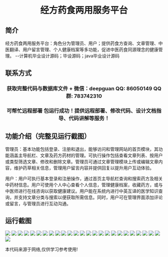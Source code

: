 <p><h1 align="center">经方药食两用服务平台</h1></p>

## 简介
经方药食两用服务平台：角色分为管理员、用户；提供药食方查询、文章管理、中医翻译、用户留言管理、个人健康档案等多功能，促进中医药食同源理念的健康管理。    --计算机毕业设计源码；毕设源码；java毕业设计源码


## 联系方式
<p><h3 align="center">获取完整代码与数据库文件 + 微信：deepguan QQ: 86050149 QQ群: 783742310</h3></p>
<p><h3 align="center">可帮忙远程部署 包运行成功！提供远程部署、修改代码、设计文档指导、代码讲解等服务！</h3></p>

## 功能介绍（完整见运行截图）
管理员：基本功能包括登录、注册和退出，能够访问和管理网站的首页模块，其功能涵盖主导航栏、文章及药方药材的管理。可执行操作包括查看文章列表、按用户或类型筛选文章、修改和删除文章。管理员可通过文章管理模块上传或编辑文章内容，维护药草相关信息，管理用户留言内容并提供回复以提升用户互动体验。

用户：用户可执行基本登录和注册操作，通过首页主导航栏查询和搜索药方及相关中药材信息。用户可使用个人中心查看个人信息，管理健康档案，收藏药方，或与中医师进行在线咨询以获取健康建议。用户能在系统内进行中英互译的医学知识查询，并支持文章分类与搜索以便获取所需信息。同时，用户可在管理界面添加评论或留言，与管理员进行互动沟通。


## 运行截图
![](https://bs-1329754181.cos.ap-shanghai.myqcloud.com/spring/JiangFangYaoShiLiangYongFuWuPingTai/img/001.jpg)
![](https://bs-1329754181.cos.ap-shanghai.myqcloud.com/spring/JiangFangYaoShiLiangYongFuWuPingTai/img/002.jpg)
![](https://bs-1329754181.cos.ap-shanghai.myqcloud.com/spring/JiangFangYaoShiLiangYongFuWuPingTai/img/003.jpg)
![](https://bs-1329754181.cos.ap-shanghai.myqcloud.com/spring/JiangFangYaoShiLiangYongFuWuPingTai/img/004.jpg)
![](https://bs-1329754181.cos.ap-shanghai.myqcloud.com/spring/JiangFangYaoShiLiangYongFuWuPingTai/img/005.jpg)
![](https://bs-1329754181.cos.ap-shanghai.myqcloud.com/spring/JiangFangYaoShiLiangYongFuWuPingTai/img/006.jpg)
![](https://bs-1329754181.cos.ap-shanghai.myqcloud.com/spring/JiangFangYaoShiLiangYongFuWuPingTai/img/007.jpg)
![](https://bs-1329754181.cos.ap-shanghai.myqcloud.com/spring/JiangFangYaoShiLiangYongFuWuPingTai/img/008.jpg)
![](https://bs-1329754181.cos.ap-shanghai.myqcloud.com/spring/JiangFangYaoShiLiangYongFuWuPingTai/img/009.jpg)
![](https://bs-1329754181.cos.ap-shanghai.myqcloud.com/spring/JiangFangYaoShiLiangYongFuWuPingTai/img/010.jpg)
![](https://bs-1329754181.cos.ap-shanghai.myqcloud.com/spring/JiangFangYaoShiLiangYongFuWuPingTai/img/011.jpg)
![](https://bs-1329754181.cos.ap-shanghai.myqcloud.com/spring/JiangFangYaoShiLiangYongFuWuPingTai/img/012.jpg)
![](https://bs-1329754181.cos.ap-shanghai.myqcloud.com/spring/JiangFangYaoShiLiangYongFuWuPingTai/img/013.jpg)
![](https://bs-1329754181.cos.ap-shanghai.myqcloud.com/spring/JiangFangYaoShiLiangYongFuWuPingTai/img/014.jpg)
![](https://bs-1329754181.cos.ap-shanghai.myqcloud.com/spring/JiangFangYaoShiLiangYongFuWuPingTai/img/015.jpg)
![](https://bs-1329754181.cos.ap-shanghai.myqcloud.com/spring/JiangFangYaoShiLiangYongFuWuPingTai/img/016.jpg)
![](https://bs-1329754181.cos.ap-shanghai.myqcloud.com/spring/JiangFangYaoShiLiangYongFuWuPingTai/img/017.jpg)
![](https://bs-1329754181.cos.ap-shanghai.myqcloud.com/spring/JiangFangYaoShiLiangYongFuWuPingTai/img/018.jpg)
![](https://bs-1329754181.cos.ap-shanghai.myqcloud.com/spring/JiangFangYaoShiLiangYongFuWuPingTai/img/019.jpg)
![](https://bs-1329754181.cos.ap-shanghai.myqcloud.com/spring/JiangFangYaoShiLiangYongFuWuPingTai/img/020.jpg)
![](https://bs-1329754181.cos.ap-shanghai.myqcloud.com/spring/JiangFangYaoShiLiangYongFuWuPingTai/img/021.jpg)
![](https://bs-1329754181.cos.ap-shanghai.myqcloud.com/spring/JiangFangYaoShiLiangYongFuWuPingTai/img/022.jpg)
![](https://bs-1329754181.cos.ap-shanghai.myqcloud.com/spring/JiangFangYaoShiLiangYongFuWuPingTai/img/023.jpg)
![](https://bs-1329754181.cos.ap-shanghai.myqcloud.com/spring/JiangFangYaoShiLiangYongFuWuPingTai/img/024.jpg)
![](https://bs-1329754181.cos.ap-shanghai.myqcloud.com/spring/JiangFangYaoShiLiangYongFuWuPingTai/img/025.jpg)
![](https://bs-1329754181.cos.ap-shanghai.myqcloud.com/spring/JiangFangYaoShiLiangYongFuWuPingTai/img/026.jpg)

<p>本代码来源于网络,仅供学习参考使用!</p>
